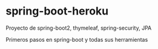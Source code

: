 # spring-boot-heroku
Proyecto de spring-boot2, thymeleaf, spring-security, JPA

Primeros pasos en spring-boot y todas sus herramientas
